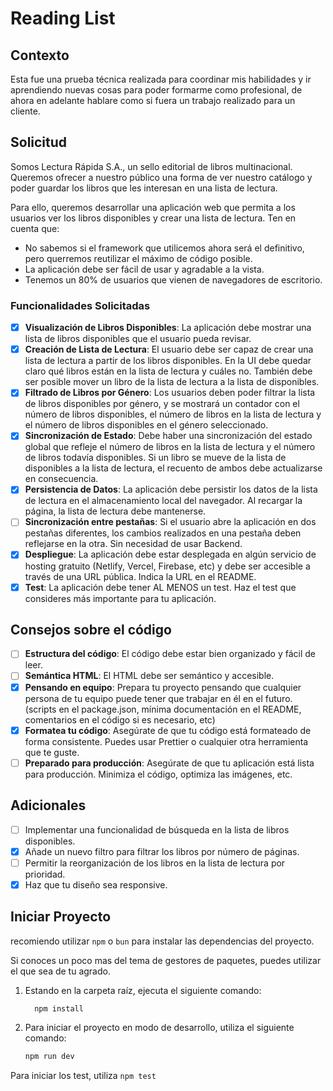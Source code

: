 # Reading List

## Contexto

Esta fue una prueba técnica realizada para coordinar mis habilidades y ir aprendiendo nuevas cosas para poder formarme como profesional, de ahora en adelante hablare como si fuera un trabajo realizado para un cliente.

## Solicitud

Somos Lectura Rápida S.A., un sello editorial de libros multinacional. Queremos ofrecer a nuestro público una forma de ver nuestro catálogo y poder guardar los libros que les interesan en una lista de lectura.

Para ello, queremos desarrollar una aplicación web que permita a los usuarios ver los libros disponibles y crear una lista de lectura. Ten en cuenta que:

- No sabemos si el framework que utilicemos ahora será el definitivo, pero querremos reutilizar el máximo de código posible.
- La aplicación debe ser fácil de usar y agradable a la vista.
- Tenemos un 80% de usuarios que vienen de navegadores de escritorio.

### Funcionalidades Solicitadas

- [x] **Visualización de Libros Disponibles**: La aplicación debe mostrar una lista de libros disponibles que el usuario pueda revisar.
- [x] **Creación de Lista de Lectura**: El usuario debe ser capaz de crear una lista de lectura a partir de los libros disponibles. En la UI debe quedar claro qué libros están en la lista de lectura y cuáles no. También debe ser posible mover un libro de la lista de lectura a la lista de disponibles.
- [x] **Filtrado de Libros por Género**: Los usuarios deben poder filtrar la lista de libros disponibles por género, y se mostrará un contador con el número de libros disponibles, el número de libros en la lista de lectura y el número de libros disponibles en el género seleccionado.
- [x] **Sincronización de Estado**: Debe haber una sincronización del estado global que refleje el número de libros en la lista de lectura y el número de libros todavía disponibles. Si un libro se mueve de la lista de disponibles a la lista de lectura, el recuento de ambos debe actualizarse en consecuencia.
- [x] **Persistencia de Datos**: La aplicación debe persistir los datos de la lista de lectura en el almacenamiento local del navegador. Al recargar la página, la lista de lectura debe mantenerse.
- [ ] **Sincronización entre pestañas**: Si el usuario abre la aplicación en dos pestañas diferentes, los cambios realizados en una pestaña deben reflejarse en la otra. Sin necesidad de usar Backend.
- [x] **Despliegue**: La aplicación debe estar desplegada en algún servicio de hosting gratuito (Netlify, Vercel, Firebase, etc) y debe ser accesible a través de una URL pública. Indica la URL en el README.
- [x] **Test**: La aplicación debe tener AL MENOS un test. Haz el test que consideres más importante para tu aplicación.

## Consejos sobre el código

- [ ] **Estructura del código**: El código debe estar bien organizado y fácil de leer.
- [ ] **Semántica HTML**: El HTML debe ser semántico y accesible.
- [x] **Pensando en equipo**: Prepara tu proyecto pensando que cualquier persona de tu equipo puede tener que trabajar en él en el futuro. (scripts en el package.json, mínima documentación en el README, comentarios en el código si es necesario, etc)
- [x] **Formatea tu código**: Asegúrate de que tu código está formateado de forma consistente. Puedes usar Prettier o cualquier otra herramienta que te guste.
- [ ] **Preparado para producción**: Asegúrate de que tu aplicación está lista para producción. Minimiza el código, optimiza las imágenes, etc.

## Adicionales

- [ ] Implementar una funcionalidad de búsqueda en la lista de libros disponibles.
- [x] Añade un nuevo filtro para filtrar los libros por número de páginas.
- [ ] Permitir la reorganización de los libros en la lista de lectura por prioridad.
- [x] Haz que tu diseño sea responsive.

## Iniciar Proyecto

recomiendo utilizar `npm` o `bun` para instalar las dependencias del proyecto.

Si conoces un poco mas del tema de gestores de paquetes, puedes utilizar el que sea de tu agrado.

1. Estando en la carpeta raíz, ejecuta el siguiente comando:

   ```bash
     npm install
   ```

2. Para iniciar el proyecto en modo de desarrollo, utiliza el siguiente comando:
   ```bash
   npm run dev
   ```

Para iniciar los test, utiliza `npm test`
